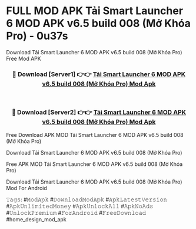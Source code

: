 # FULL MOD APK Tải Smart Launcher 6 MOD APK v6.5 build 008 (Mở Khóa Pro) - 0u37s
Download Tải Smart Launcher 6 MOD APK v6.5 build 008 (Mở Khóa Pro) Free Mod APK

<div align="center">
<h3>🔴 Download [Server1] 👉👉 <a href="https://apk-comot.site?title=Tải_Smart_Launcher_6_MOD_APK_v6.5_build_008_(Mở_Khóa_Pro)">Tải Smart Launcher 6 MOD APK v6.5 build 008 (Mở Khóa Pro) Mod Apk</a></h3><br>

<h3>🔴 Download [Server2] 👉👉 <a href="https://apk-comot.site?title=Tải_Smart_Launcher_6_MOD_APK_v6.5_build_008_(Mở_Khóa_Pro)">Tải Smart Launcher 6 MOD APK v6.5 build 008 (Mở Khóa Pro) Mod Apk</a></h3>
</div>


Free Download APK MOD Tải Smart Launcher 6 MOD APK v6.5 build 008 (Mở Khóa Pro)

Download Tải Smart Launcher 6 MOD APK v6.5 build 008 (Mở Khóa Pro) 

Free APK MOD Tải Smart Launcher 6 MOD APK v6.5 build 008 (Mở Khóa Pro) 

Download Tải Smart Launcher 6 MOD APK v6.5 build 008 (Mở Khóa Pro) Mod For Android

𝚃𝚊𝚐𝚜: #𝙼𝚘𝚍𝙰𝚙𝚔 #𝙳𝚘𝚠𝚗𝚕𝚘𝚊𝚍𝙼𝚘𝚍𝙰𝚙𝚔 #𝙰𝚙𝚔𝙻𝚊𝚝𝚎𝚜𝚝𝚅𝚎𝚛𝚜𝚒𝚘𝚗 #𝙰𝚙𝚔𝚄𝚗𝚕𝚒𝚖𝚒𝚝𝚎𝚍𝙼𝚘𝚗𝚎𝚢 #𝙰𝚙𝚔𝚄𝚗𝚕𝚘𝚌𝚔𝙰𝚕𝚕 #𝙰𝚙𝚔𝙽𝚘𝙰𝚍𝚜 #𝚄𝚗𝚕𝚘𝚌𝚔𝙿𝚛𝚎𝚖𝚒𝚞𝚖 #𝙵𝚘𝚛𝙰𝚗𝚍𝚛𝚘𝚒𝚍 #𝙵𝚛𝚎𝚎𝙳𝚘𝚠𝚗𝚕𝚘𝚊𝚍 #home_design_mod_apk